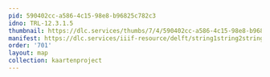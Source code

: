 ```yaml
---
pid: 590402cc-a586-4c15-98e8-b96825c782c3
idno: TRL-12.3.1.5
thumbnail: https://dlc.services/thumbs/7/4/590402cc-a586-4c15-98e8-b96825c782c3/full/400,339/0/default.jpg
manifest: https://dlc.services/iiif-resource/delft/string1string2string3/kaartenproject-2007/TRL-12.3.1.5
order: '701'
layout: map
collection: kaartenproject
---
```

